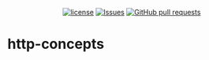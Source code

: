 <p align="center">
  <a href="https://github.com/mingyuchoo/http-concepts/blob/main/LICENSE"><img alt="license" src="https://img.shields.io/github/license/mingyuchoo/http-concepts"/></a>
  <a href="https://github.com/mingyuchoo/http-concepts/issues"><img alt="Issues" src="https://img.shields.io/github/issues/mingyuchoo/http-concepts?color=appveyor" /></a>
  <a href="https://github.com/mingyuchoo/http-concepts/pulls"><img alt="GitHub pull requests" src="https://img.shields.io/github/issues-pr/mingyuchoo/http-concepts?color=appveyor" /></a>
</p>

# http-concepts